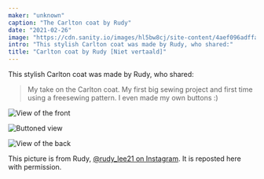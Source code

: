 ```yaml
---
maker: "unknown"
caption: "The Carlton coat by Rudy"
date: "2021-02-26"
image: "https://cdn.sanity.io/images/hl5bw8cj/site-content/4aef096adffa48aa1d8b1cb45fb2d417993eb707-613x613.jpg"
intro: "This stylish Carlton coat was made by Rudy, who shared:"
title: "Carlton coat by Rudy [Niet vertaald]"
---
```


This stylish Carlton coat was made by Rudy, who shared:

> My take on the Carlton coat. My first big sewing project and first time using a freesewing pattern. I even made my own buttons :)

![View of the front](https://posts.freesewing.org/uploads/carlton_by_rudy_carltonrudy2_ff73f3dc38.jpg "View of the front")

![Buttoned view](https://posts.freesewing.org/uploads/carlton_by_rudy_carltonrudy3_dfe71f082f.jpg "Buttoned view")

![View of the back](https://posts.freesewing.org/uploads/carlton_by_rudy_carltonrudy4_09a14b90d7.jpg)

<Note>

This picture is from Rudy, [@rudy_lee21 on Instagram](https://www.instagram.com/rudy_lee21/). It is reposted here with permission.

</Note>

